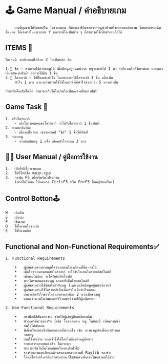 # 🕹 Game Manual / คำอธิบายเกม
        เกมนี้คุณจะได้รับบทเป็น โดราเอมอน ที่ต้องเอาชีวิตรอดจากหนูตัวป่วนที่จะคอยมาก่อกวน โดยสามารถเดินขึ้น-ลง ได้เฉพาะในแนวแกน Y และจะมีไอเท็มต่าง ๆ ที่สามารถใช้เพื่อช่วยเหลือได้
## ITEMS 🎒
    ในเกมนี้ จะประกอบไปด้วย 2 ไอเท็มหลัก คือ

    1.🧀 ชีส – สามารถใช้กำจัดหนูได้ เมื่อมีหนูอยู่บนหน้าจอ หนูจะหายไป 1 ตัว (บริเวณใกล้โดเรม่อน และเเถวเดียวกันเท่านั้น) ต่อการใช้ชีส 1 ชิ้น
    2.🥐 โดรายากิ – ใช้ฟื้นพลังหัวใจ โดยสามารถใช้โดรายากิ 1 ชิ้น เพื่อเพิ่ม
        หัวใจ 1 ดวง และจะสามารถใช้ได้ในกรณีที่มีหัวใจน้อยกว่า 5 ดวงเท่านั้น
    
    ‼️การถือไอเท็มในมือ สามารถเก็บได้ไม่เกินไอเท็มละสามชิ้นเท่านั้น‼️
## Game Task 🎯
```
1. เก็บโดรายากิ
    - เมื่อโดราเอมอนชนโดรายากิ จะได้รับโดรายากิ 1 ชิ้นทันที
2. ตามหาโนบิตะ
    - เมื่อพบโนบิตะ เขาจะดรอป "ชีส" 1 ชิ้นให้ทันที
3. หลบหนู
    - หากชนกับหนู 1 ครั้ง เลือดหัวใจจะลด 3 ดวง
```
## 👨‍🏫 User Manual / คู่มือการใช้งาน
```
1.  เปิดไฟล์โปรเจคเกม
2.	ไปที่ไฟล์ชื่อ main.cpp
3.	กดปุ่ม F5 เพื่อเริ่มรันโปรแกรม 
    (หากไม่ได้ผล ให้ลองกด Ctrl+F5 หรือ Fn+F5 ขึ้นอยู่กับเครื่อง)
```
## Control Botton🕹️
```
W	เดินขึ้น
S	เดินลง
F	เริ่มเกม
Q	ใช้ไอเทมโดรายากิ
E	ใช้ไอเทมชีส
```
## Functional and Non-Functional Requirements✅ 
```
1. Functional Requirements 

    •	ผู้เล่นสามารถควบคุมโดราเอมอนให้เคลื่อนที่ขึ้น-ลงได้
    •	เมื่อโดราเอมอนชนกับโดรายากิ จะได้รับไอเทมโดรายากิอัตโนมัติ
    •	เมื่อพบโนบิตะ จะได้รับชีสอัตโนมัติ
    •	หากโดราเอมอนชนหนู เกมจะรีเซ็ตโดยอัตโนมัติ
    •	ผู้เล่นสามารถใช้ชีสเพื่อกำจัดหนู (เฉพาะเมื่อมีหนูอยู่บนหน้าจอ)
    •	ผู้เล่นสามารถใช้โดรายากิเพื่อเพิ่มหัวใจเมื่อหัวใจลดลง
    •	เกมจะลดหัวใจของโดราเอมอนลงทีละ 2 ดวงเมื่อชนหนู
    •	แสดงจำนวนไอเทมและหัวใจบนหน้าจอให้ผู้เล่นทราบ

2. Non-Functional Requirements

    •	กราฟิกมีสีสันสวยงาม ช่วยให้ผู้เล่นรู้สึกเพลิดเพลิน
    •	ตัวละครมีความน่ารัก (เช่น โดราเอมอน หนู โนบิตะ) เพิ่มความน่า
        สนใจให้กับเกม
    •	มีเนื้อเรื่องย่อหรือธีมของเกมที่น่าสนใจ เช่น การผจญภัยเพื่อเอาตัวรอด
        จากหนู
    •	เกมใช้งานง่าย และเข้าใจได้โดยไม่ต้องอ่านคู่มือยาว
    •	ระบบควรตอบสนองเร็ว ไม่กระตุก
    •	สามารถรันได้ลื่นไหลบนเครื่องสเปกทั่วไป 
    •	รองรับความละเอียดหน้าจอหลากหลายตามที่ Raylib รองรับ
    •	โค้ดมีโครงสร้างที่ดีและสามารถแก้ไขพัฒนาเพิ่มเติมในอนาคตได้ง่าย
```